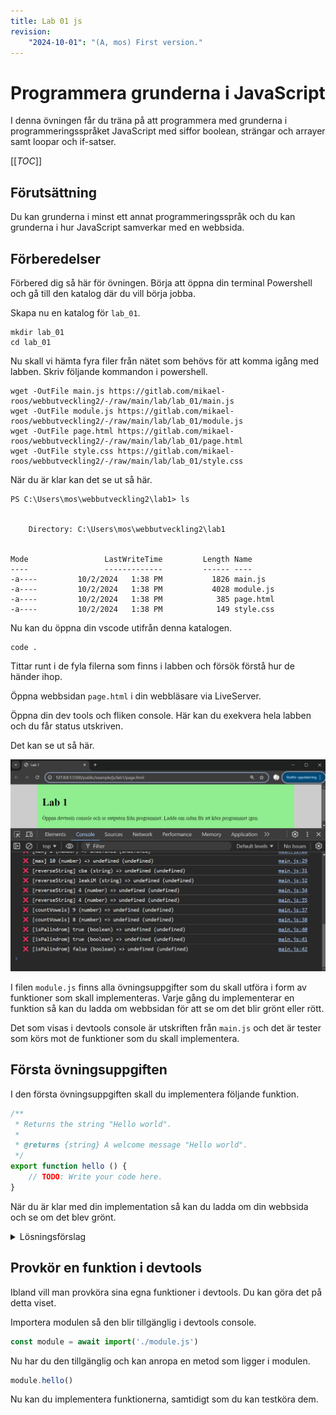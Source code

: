 ```yaml
---
title: Lab 01 js
revision:
    "2024-10-01": "(A, mos) First version."
---
```

Programmera grunderna i JavaScript
===========================

I denna övningen får du träna på att programmera med grunderna i programmeringsspråket JavaScript med siffor boolean, strängar och arrayer samt loopar och if-satser.

[[_TOC_]]

<!--
TODO

* string
    * replaceSpaces
    * capitalizeWords
    * countCharacter (vilket tecken förekommer mest)
-->


Förutsättning
---------------------------

Du kan grunderna i minst ett annat programmeringsspråk och du kan grunderna i hur JavaScript samverkar med en webbsida.



Förberedelser
---------------------------

Förbered dig så här för övningen. Börja att öppna din terminal Powershell och gå till den katalog där du vill börja jobba.

Skapa nu en katalog för `lab_01`.

```
mkdir lab_01
cd lab_01
```

Nu skall vi hämta fyra filer från nätet som behövs för att komma igång med labben. Skriv följande kommandon i powershell.

```
wget -OutFile main.js https://gitlab.com/mikael-roos/webbutveckling2/-/raw/main/lab/lab_01/main.js
wget -OutFile module.js https://gitlab.com/mikael-roos/webbutveckling2/-/raw/main/lab/lab_01/module.js
wget -OutFile page.html https://gitlab.com/mikael-roos/webbutveckling2/-/raw/main/lab/lab_01/page.html
wget -OutFile style.css https://gitlab.com/mikael-roos/webbutveckling2/-/raw/main/lab/lab_01/style.css
```

När du är klar kan det se ut så här.

```
PS C:\Users\mos\webbutveckling2\lab1> ls


    Directory: C:\Users\mos\webbutveckling2\lab1


Mode                 LastWriteTime         Length Name
----                 -------------         ------ ----
-a----         10/2/2024   1:38 PM           1826 main.js
-a----         10/2/2024   1:38 PM           4028 module.js
-a----         10/2/2024   1:38 PM            385 page.html
-a----         10/2/2024   1:38 PM            149 style.css
```

Nu kan du öppna din vscode utifrån denna katalogen.

```
code .
```

Tittar runt i de fyla filerna som finns i labben och försök förstå hur de händer ihop. 

Öppna webbsidan `page.html` i din webbläsare via LiveServer.

Öppna din dev tools och fliken console. Här kan du exekvera hela labben och du får status utskriven.

Det kan se ut så här.

![Labben i devtools](img/lab.png)

I filen `module.js` finns alla övningsuppgifter som du skall utföra i form av funktioner som skall implementeras. Varje gång du implementerar en funktion så kan du ladda om webbsidan för att se om det blir grönt eller rött.

Det som visas i devtools console är utskriften från `main.js` och det är tester som körs mot de funktioner som du skall implementera.



Första övningsuppgiften
---------------------------

I den första övningsuppgiften skall du implementera följande funktion.

```js
/**
 * Returns the string "Hello world".
 *
 * @returns {string} A welcome message "Hello world".
 */
export function hello () {
    // TODO: Write your code here.
}
```

När du är klar med din implementation så kan du ladda om din webbsida och se om det blev grönt.

<details>
<summary>Lösningsförslag</summary>

```js
/**
 * Returns the string "Hello world".
 *
 * @returns {string} A welcome message "Hello world".
 */
export function hello () {
    // TODO: Write your code here.
    return "Hello world";
}
```

</details>



Provkör en funktion i devtools
---------------------------

Ibland vill man provköra sina egna funktioner i devtools. Du kan göra det på detta viset.

Importera modulen så den blir tillgänglig i devtools console.

```js
const module = await import('./module.js')
```

Nu har du den tillgänglig och kan anropa en metod som ligger i modulen.

```js
module.hello()
```

Nu kan du implementera funktionerna, samtidigt som du kan testköra dem.
